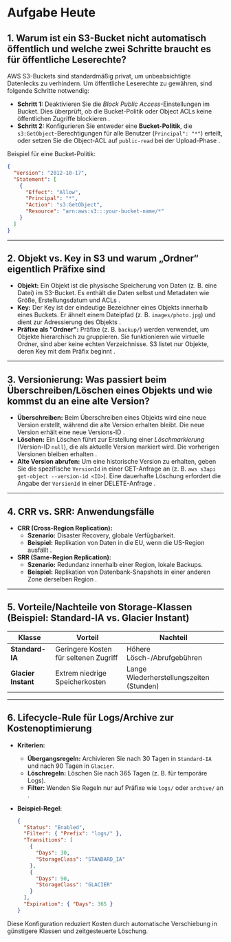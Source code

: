 # Aufgabe Heute

## 1. **Warum ist ein S3-Bucket nicht automatisch öffentlich und welche zwei Schritte braucht es für öffentliche Leserechte?**

AWS S3-Buckets sind standardmäßig privat, um unbeabsichtigte Datenlecks zu verhindern. Um öffentliche Leserechte zu gewähren, sind folgende Schritte notwendig:

- **Schritt 1:** Deaktivieren Sie die _Block Public Access_-Einstellungen im Bucket. Dies überprüft, ob die Bucket-Politik oder Object ACLs keine öffentlichen Zugriffe blockieren .
- **Schritt 2:** Konfigurieren Sie entweder eine **Bucket-Politik**, die `s3:GetObject`-Berechtigungen für alle Benutzer (`Principal": "*"`) erteilt, oder setzen Sie die Object-ACL auf `public-read` bei der Upload-Phase .

Beispiel für eine Bucket-Politik:

```json
{
  "Version": "2012-10-17",
  "Statement": [
    {
      "Effect": "Allow",
      "Principal": "*",
      "Action": "s3:GetObject",
      "Resource": "arn:aws:s3:::your-bucket-name/*"
    }
  ]
}
```

---

## 2. **Objekt vs. Key in S3 und warum „Ordner“ eigentlich Präfixe sind**

- **Objekt:** Ein Objekt ist die physische Speicherung von Daten (z. B. eine Datei) im S3-Bucket. Es enthält die Daten selbst und Metadaten wie Größe, Erstellungsdatum und ACLs .
- **Key:** Der Key ist der eindeutige Bezeichner eines Objekts innerhalb eines Buckets. Er ähnelt einem Dateipfad (z. B. `images/photo.jpg`) und dient zur Adressierung des Objekts .
- **Präfixe als "Ordner":** Präfixe (z. B. `backup/`) werden verwendet, um Objekte hierarchisch zu gruppieren. Sie funktionieren wie virtuelle Ordner, sind aber keine echten Verzeichnisse. S3 listet nur Objekte, deren Key mit dem Präfix beginnt .

---

## 3. **Versionierung: Was passiert beim Überschreiben/Löschen eines Objekts und wie kommst du an eine alte Version?**

- **Überschreiben:** Beim Überschreiben eines Objekts wird eine neue Version erstellt, während die alte Version erhalten bleibt. Die neue Version erhält eine neue Versions-ID .
- **Löschen:** Ein Löschen führt zur Erstellung einer _Löschmarkierung_ (Version-ID `null`), die als aktuelle Version markiert wird. Die vorherigen Versionen bleiben erhalten .
- **Alte Version abrufen:** Um eine historische Version zu erhalten, geben Sie die spezifische `VersionId` in einer GET-Anfrage an (z. B. `aws s3api get-object --version-id <ID>`). Eine dauerhafte Löschung erfordert die Angabe der `VersionId` in einer DELETE-Anfrage .

---

## 4. **CRR vs. SRR: Anwendungsfälle**

- **CRR (Cross-Region Replication):**
  - **Szenario:** Disaster Recovery, globale Verfügbarkeit.
  - **Beispiel:** Replikation von Daten in die EU, wenn die US-Region ausfällt .
- **SRR (Same-Region Replication):**
  - **Szenario:** Redundanz innerhalb einer Region, lokale Backups.
  - **Beispiel:** Replikation von Datenbank-Snapshots in einer anderen Zone derselben Region .

---

## 5. **Vorteile/Nachteile von Storage-Klassen (Beispiel: Standard-IA vs. Glacier Instant)**

| **Klasse**          | **Vorteil**                           | **Nachteil**                             |
| ------------------- | ------------------------------------- | ---------------------------------------- |
| **Standard-IA**     | Geringere Kosten für seltenen Zugriff | Höhere Lösch-/Abrufgebühren              |
| **Glacier Instant** | Extrem niedrige Speicherkosten        | Lange Wiederherstellungszeiten (Stunden) |

---

## 6. **Lifecycle-Rule für Logs/Archive zur Kostenoptimierung**

- **Kriterien:**
  - **Übergangsregeln:** Archivieren Sie nach 30 Tagen in `Standard-IA` und nach 90 Tagen in `Glacier`.
  - **Löschregeln:** Löschen Sie nach 365 Tagen (z. B. für temporäre Logs).
  - **Filter:** Wenden Sie Regeln nur auf Präfixe wie `logs/` oder `archive/` an .
- **Beispiel-Regel:**

  ```json
  {
    "Status": "Enabled",
    "Filter": { "Prefix": "logs/" },
    "Transitions": [
      {
        "Days": 30,
        "StorageClass": "STANDARD_IA"
      },
      {
        "Days": 90,
        "StorageClass": "GLACIER"
      }
    ],
    "Expiration": { "Days": 365 }
  }
  ```

Diese Konfiguration reduziert Kosten durch automatische Verschiebung in günstigere Klassen und zeitgesteuerte Löschung.
